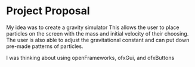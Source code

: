 # Project Proposal
My idea was to create a gravity simulator
This allows the user to place particles on the screen with the mass and initial velocity of their choosing. 
The user is also able to adjust the gravitational constant and can put down pre-made patterns of particles. 


I was thinking about using openFrameworks, ofxGui, and ofxButtons
